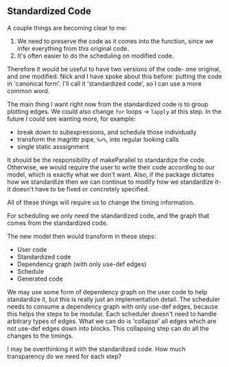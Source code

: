 ## Standardized Code

A couple things are becoming clear to me:

1. We need to preserve the code as it comes into the function, since we infer everything from this original code.
2. It's often easier to do the scheduling on modified code.

Therefore it would be useful to have two versions of the code- one original, and one modified.
Nick and I have spoke about this before: putting the code in 'canonical form'.
I'll call it 'standardized code', so I can use a more common word.

The main thing I want right now from the standardized code is to group plotting edges.
We could also change `for` loops -> `lapply` at this step.
In the future I could see wanting more, for example:

- break down to subexpressions, and schedule those individually
- transform the magrittr pipe, `%>%`, into regular looking calls
- single static asssignment

It should be the responsibility of makeParallel to standardize the code.
Otherwise, we would require the user to write their code according to our model, which is exactly what we don't want.
Also, if the package dictates how we standardize then we can continue to modify how we standardize it- it doesn't have to be fixed or concretely specified.

All of these things will require us to change the timing information.

For scheduling we only need the standardized code, and the graph that comes from the standardized code.

The new model then would transform in these steps:

- User code
- Standardized code
- Dependency graph (with only use-def edges)
- Schedule
- Generated code

We may use some form of dependency graph on the user code to help standardize it, but this is really just an implementation detail.
The scheduler needs to consume a dependency graph with only use-def edges, because this helps the steps to be modular.
Each scheduler doesn't need to handle arbitrary types of edges.
What we can do is 'collapse' all edges which are not use-def edges down into blocks.
This collapsing step can do all the changes to the timings.

I may be overthinking it with the standardized code.
How much transparency do we need for each step?
